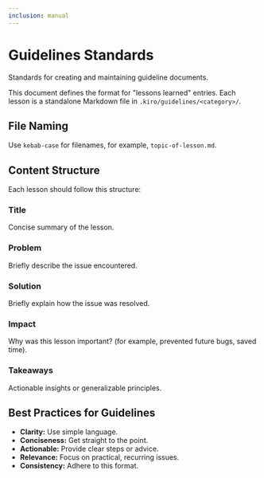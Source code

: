 ```yaml
---
inclusion: manual
---
```


# Guidelines Standards

Standards for creating and maintaining guideline documents.

This document defines the format for "lessons learned" entries. Each lesson is a standalone Markdown file in `.kiro/guidelines/<category>/`.

## File Naming

Use `kebab-case` for filenames, for example, `topic-of-lesson.md`.

## Content Structure

Each lesson should follow this structure:

### Title

Concise summary of the lesson.

### Problem

Briefly describe the issue encountered.

### Solution

Briefly explain how the issue was resolved.

### Impact

Why was this lesson important? (for example, prevented future bugs, saved time).

### Takeaways

Actionable insights or generalizable principles.

## Best Practices for Guidelines

* **Clarity:** Use simple language.
* **Conciseness:** Get straight to the point.
* **Actionable:** Provide clear steps or advice.
* **Relevance:** Focus on practical, recurring issues.
* **Consistency:** Adhere to this format.
